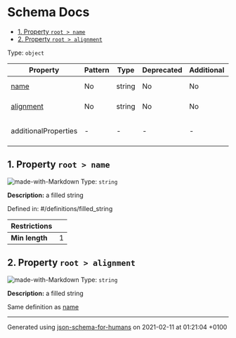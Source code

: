 # Schema Docs

- [1. Property `root > name`](#name)
- [2. Property `root > alignment`](#alignment)

Type: `object`

| Property | Pattern | Type | Deprecated | Additional | Description |
| -------- | ------- | ---- | ---------- | ---------- | ----------- |
| [name](#name)|No|string|No| No|a filled string|
| [alignment](#alignment)|No|string|No| No|a filled string|
  | additionalProperties | - | - | - | - |  [![made-with-Markdown](https://img.shields.io/badge/Not%20allowed-red)](# "Additional Properties not allowed.") | - |        

## <a name="name"></a>1. Property `root > name`

![made-with-Markdown](https://img.shields.io/badge/Optional-yellow)
Type: `string`

**Description:** a filled string

Defined in: #/definitions/filled_string

| Restrictions |   |
| ------------ | - |
| **Min length** | 1 |

## <a name="alignment"></a>2. Property `root > alignment`

![made-with-Markdown](https://img.shields.io/badge/Optional-yellow)
Type: `string`

**Description:** a filled string

Same definition as [name](#name)

----------------------------------------------------------------------------------------------------------------------------
Generated using [json-schema-for-humans](https://github.com/coveooss/json-schema-for-humans) on 2021-02-11 at 01:21:04 +0100